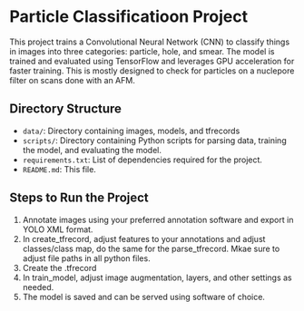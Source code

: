 # Particle Classificatioon Project

This project trains a Convolutional Neural Network (CNN) to classify things in images into three categories: particle, hole, and smear. The model is trained and evaluated using TensorFlow and leverages GPU acceleration for faster training.
This is mostly designed to check for particles on a nuclepore filter on scans done with an AFM.

## Directory Structure

- `data/`: Directory containing images, models, and tfrecords
- `scripts/`: Directory containing Python scripts for parsing data, training the model, and evaluating the model.
- `requirements.txt`: List of dependencies required for the project.
- `README.md`: This file.

## Steps to Run the Project
1. Annotate images using your preferred annotation software and export in YOLO XML format.
2. In create_tfrecord, adjust features to your annotations and adjust classes/class map, do the same for the parse_tfrecord. Mkae sure to adjust file paths in all python files.
3. Create the .tfrecord
4. In train_model, adjust image augmentation, layers, and other settings as needed.
5. The model is saved and can be served using software of choice.
